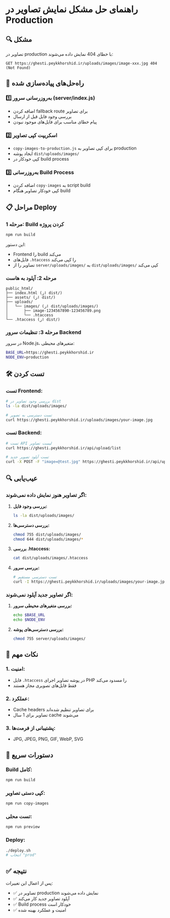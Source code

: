 # راهنمای حل مشکل نمایش تصاویر در Production

## 🔍 مشکل
تصاویر در production با خطای 404 نمایش داده می‌شوند:
```
GET https://ghesti.peykkhorshid.ir/uploads/images/image-xxx.jpg 404 (Not Found)
```

## 🔧 راه‌حل‌های پیاده‌سازی شده

### 1️⃣ **به‌روزرسانی سرور (server/index.js)**
- اضافه کردن fallback route برای تصاویر
- بررسی وجود فایل قبل از ارسال
- پیام خطای مناسب برای فایل‌های موجود نبودن

### 2️⃣ **اسکریپت کپی تصاویر**
- `copy-images-to-production.js` برای کپی تصاویر به production
- ایجاد پوشه `dist/uploads/images/`
- کپی خودکار در build process

### 3️⃣ **به‌روزرسانی Build Process**
- اضافه کردن `copy-images` به script build
- کپی خودکار تصاویر هنگام build

## 📋 مراحل Deploy

### **مرحله 1: Build کردن پروژه**
```bash
npm run build
```
این دستور:
- Frontend را build می‌کند
- فایل‌های `.htaccess` را کپی می‌کند
- تصاویر را از `server/uploads/images/` به `dist/uploads/images/` کپی می‌کند

### **مرحله 2: آپلود به هاست**
```
public_html/
├── index.html (از dist/)
├── assets/ (از dist/)
├── uploads/
│   └── images/ (از dist/uploads/images/)
│       ├── image-1234567890-123456789.png
│       └── .htaccess
└── .htaccess (از dist/)
```

### **مرحله 3: تنظیمات سرور Backend**
در سرور Node.js، متغیرهای محیطی:
```bash
BASE_URL=https://ghesti.peykkhorshid.ir
NODE_ENV=production
```

## 🛠️ تست کردن

### **تست Frontend:**
```bash
# بررسی وجود تصاویر در dist
ls -la dist/uploads/images/

# تست دسترسی به تصویر
curl https://ghesti.peykkhorshid.ir/uploads/images/your-image.jpg
```

### **تست Backend:**
```bash
# تست API لیست تصاویر
curl https://ghesti.peykkhorshid.ir/api/upload/list

# تست آپلود تصویر جدید
curl -X POST -F "image=@test.jpg" https://ghesti.peykkhorshid.ir/api/upload
```

## 🔍 عیب‌یابی

### **اگر تصاویر هنوز نمایش داده نمی‌شوند:**

1. **بررسی وجود فایل:**
   ```bash
   ls -la dist/uploads/images/
   ```

2. **بررسی دسترسی‌ها:**
   ```bash
   chmod 755 dist/uploads/images/
   chmod 644 dist/uploads/images/*
   ```

3. **بررسی .htaccess:**
   ```bash
   cat dist/uploads/images/.htaccess
   ```

4. **بررسی سرور:**
   ```bash
   # تست دسترسی مستقیم
   curl -I https://ghesti.peykkhorshid.ir/uploads/images/your-image.jpg
   ```

### **اگر تصاویر جدید آپلود نمی‌شوند:**

1. **بررسی متغیرهای محیطی سرور:**
   ```bash
   echo $BASE_URL
   echo $NODE_ENV
   ```

2. **بررسی دسترسی‌های پوشه:**
   ```bash
   chmod 755 server/uploads/images/
   ```

## 📝 نکات مهم

### **1. امنیت:**
- فایل `.htaccess` در پوشه تصاویر اجرای PHP را مسدود می‌کند
- فقط فایل‌های تصویری مجاز هستند

### **2. عملکرد:**
- Cache headers برای تصاویر تنظیم شده‌اند
- تصاویر برای 1 سال cache می‌شوند

### **3. پشتیبانی از فرمت‌ها:**
- JPG, JPEG, PNG, GIF, WebP, SVG

## 🚀 دستورات سریع

### **Build کامل:**
```bash
npm run build
```

### **کپی دستی تصاویر:**
```bash
npm run copy-images
```

### **تست محلی:**
```bash
npm run preview
```

### **Deploy:**
```bash
./deploy.sh
# انتخاب "prod"
```

## ✅ نتیجه
پس از اعمال این تغییرات:
- ✅ تصاویر در production نمایش داده می‌شوند
- ✅ آپلود تصاویر جدید کار می‌کند
- ✅ Build process خودکار است
- ✅ امنیت و عملکرد بهینه شده
